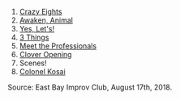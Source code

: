 1. [Crazy Eights](https://github.com/pamelafox/improvlists/wiki/Game:-Crazy-Eights)
2. [Awaken, Animal](https://github.com/pamelafox/improvlists/wiki/Game:-Awaken,-Animal!)
3. [Yes, Let's!](https://github.com/pamelafox/improvlists/wiki/Game:-Yes,-Let's!)
4. [3 Things](https://github.com/pamelafox/improvlists/wiki/Game:-3-Things!)
5. [Meet the Professionals](https://github.com/pamelafox/improvlists/wiki/Game:-Meet-the-Professionals)
6. [Clover Opening](https://github.com/pamelafox/improvlists/wiki/Game:-Clover-opening)
7. Scenes!
8. [Colonel Kosai](https://github.com/pamelafox/improvlists/wiki/Game:-Colonel-Kosai-(Words-of-Wisdom))

Source: East Bay Improv Club, August 17th, 2018.